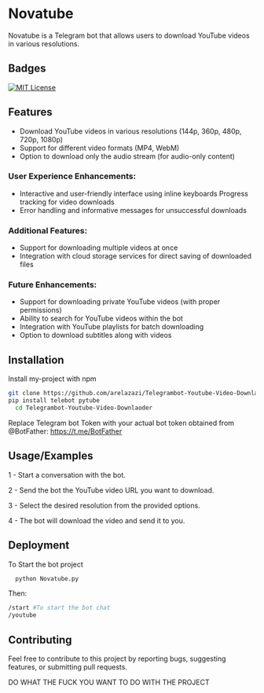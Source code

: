 # Novatube

Novatube is a Telegram bot that allows users to download YouTube videos in various resolutions.
## Badges

[![MIT License](https://img.shields.io/badge/License-MIT-green.svg)](https://choosealicense.com/licenses/mit/)

## Features

- Download YouTube videos in various resolutions (144p, 360p, 480p, 720p, 1080p)
- Support for different video formats (MP4, WebM)
- Option to download only the audio stream (for audio-only content)

### User Experience Enhancements:

- Interactive and user-friendly interface using inline keyboards
Progress tracking for video downloads
- Error handling and informative messages for unsuccessful downloads

### Additional Features:

- Support for downloading multiple videos at once
- Integration with cloud storage services for direct saving of downloaded files

### Future Enhancements:

- Support for downloading private YouTube videos (with proper permissions)
- Ability to search for YouTube videos within the bot
- Integration with YouTube playlists for batch downloading
- Option to download subtitles along with videos



## Installation

Install my-project with npm

```bash
git clone https://github.com/arelazazi/Telegrambot-Youtube-Video-Downlaoder.git
pip install telebot pytube
  cd Telegrambot-Youtube-Video-Downlaoder
```

Replace Telegram bot Token with your actual bot token obtained from @BotFather: https://t.me/BotFather
## Usage/Examples

1 - Start a conversation with the bot.

2 - Send the bot the YouTube video URL you want to download.

3 - Select the desired resolution from the provided options.

4 - The bot will download the video and send it to you.


## Deployment

To Start the bot project

```bash
  python Novatube.py
```
Then:
```bash
/start #To start the bot chat
/youtube 
```
## Contributing

Feel free to contribute to this project by reporting bugs, suggesting features, or submitting pull requests.

DO WHAT THE FUCK YOU WANT TO DO WITH THE PROJECT 
